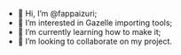 - 👋 Hi, I’m @fappaizuri;
- 👀 I’m interested in Gazelle importing tools;
- 🌱 I’m currently learning how to make it;
- 💞️ I’m looking to collaborate on my project.

